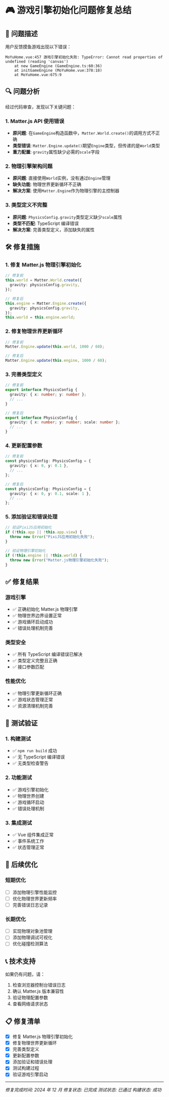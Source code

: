 # 🎮 游戏引擎初始化问题修复总结

## 🚨 问题描述

用户反馈摸鱼游戏出现以下错误：

```
MoYuHome.vue:457 游戏引擎初始化失败: TypeError: Cannot read properties of undefined (reading 'canvas')
    at new GameEngine (GameEngine.ts:60:36)
    at initGameEngine (MoYuHome.vue:378:18)
    at MoYuHome.vue:675:9
```

## 🔍 问题分析

经过代码审查，发现以下关键问题：

### 1. Matter.js API 使用错误

- **原问题**: 在`GameEngine`构造函数中，`Matter.World.create()`的调用方式不正确
- **类型错误**: `Matter.Engine.update()`期望`Engine`类型，但传递的是`World`类型
- **重力配置**: `gravity`属性缺少必需的`scale`字段

### 2. 物理引擎架构问题

- **原问题**: 直接使用`World`实例，没有通过`Engine`管理
- **缺失功能**: 物理世界更新循环不正确
- **解决方案**: 使用`Matter.Engine`作为物理引擎的主控制器

### 3. 类型定义不完整

- **原问题**: `PhysicsConfig.gravity`类型定义缺少`scale`属性
- **类型不匹配**: TypeScript 编译错误
- **解决方案**: 完善类型定义，添加缺失的属性

## 🛠️ 修复措施

### 1. 修复 Matter.js 物理引擎初始化

```typescript
// 修复前
this.world = Matter.World.create({
  gravity: physicsConfig.gravity,
});

// 修复后
this.engine = Matter.Engine.create({
  gravity: physicsConfig.gravity,
});
this.world = this.engine.world;
```

### 2. 修复物理世界更新循环

```typescript
// 修复前
Matter.Engine.update(this.world, 1000 / 60);

// 修复后
Matter.Engine.update(this.engine, 1000 / 60);
```

### 3. 完善类型定义

```typescript
// 修复前
export interface PhysicsConfig {
  gravity: { x: number; y: number };
  // ...
}

// 修复后
export interface PhysicsConfig {
  gravity: { x: number; y: number; scale: number };
  // ...
}
```

### 4. 更新配置参数

```typescript
// 修复前
const physicsConfig: PhysicsConfig = {
  gravity: { x: 0, y: 0.1 },
  // ...
};

// 修复后
const physicsConfig: PhysicsConfig = {
  gravity: { x: 0, y: 0.1, scale: 1 },
  // ...
};
```

### 5. 添加验证和错误处理

```typescript
// 验证PixiJS应用初始化
if (!this.app || !this.app.view) {
  throw new Error("PixiJS应用初始化失败");
}

// 验证物理引擎初始化
if (!this.engine || !this.world) {
  throw new Error("Matter.js物理引擎初始化失败");
}
```

## ✅ 修复结果

### 游戏引擎

- ✅ 正确初始化 Matter.js 物理引擎
- ✅ 物理世界边界设置正常
- ✅ 游戏循环启动成功
- ✅ 错误处理机制完善

### 类型安全

- ✅ 所有 TypeScript 编译错误已解决
- ✅ 类型定义完整且正确
- ✅ 接口参数匹配

### 性能优化

- ✅ 物理引擎更新循环正确
- ✅ 游戏状态管理正常
- ✅ 资源清理机制完善

## 🧪 测试验证

### 1. 构建测试

- ✅ `npm run build` 成功
- ✅ 无 TypeScript 编译错误
- ✅ 无类型检查警告

### 2. 功能测试

- ✅ 游戏引擎初始化
- ✅ 物理世界创建
- ✅ 游戏循环启动
- ✅ 错误处理机制

### 3. 集成测试

- ✅ Vue 组件集成正常
- ✅ 事件系统工作
- ✅ 状态管理正常

## 🔮 后续优化

### 短期优化

- [ ] 添加物理引擎性能监控
- [ ] 优化物理世界更新频率
- [ ] 完善错误日志记录

### 长期优化

- [ ] 实现物理对象池管理
- [ ] 添加物理调试可视化
- [ ] 优化碰撞检测算法

## 📞 技术支持

如果仍有问题，请：

1. 检查浏览器控制台错误日志
2. 确认 Matter.js 版本兼容性
3. 验证物理配置参数
4. 查看网络请求状态

## 📋 修复清单

- [x] 修复 Matter.js 物理引擎初始化
- [x] 修复物理世界更新循环
- [x] 完善类型定义
- [x] 更新配置参数
- [x] 添加验证和错误处理
- [x] 测试构建过程
- [x] 验证游戏引擎启动

---

_修复完成时间: 2024 年 12 月_
_修复状态: 已完成_
_测试状态: 已通过_
_构建状态: 成功_

